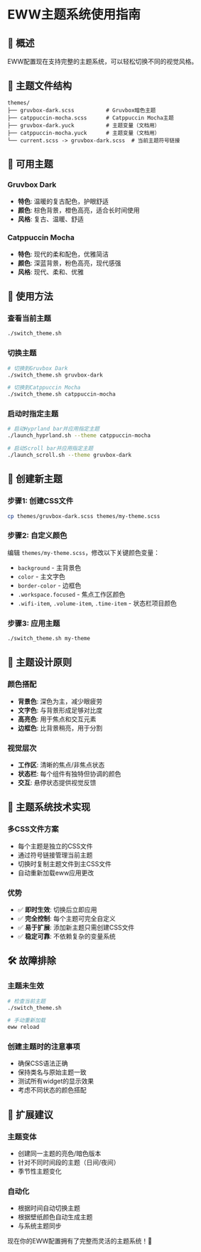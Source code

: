 # EWW主题系统使用指南

## 🎨 概述

EWW配置现在支持完整的主题系统，可以轻松切换不同的视觉风格。

## 📁 主题文件结构

```
themes/
├── gruvbox-dark.scss          # Gruvbox暗色主题
├── catppuccin-mocha.scss      # Catppuccin Mocha主题
├── gruvbox-dark.yuck          # 主题变量（文档用）
├── catppuccin-mocha.yuck      # 主题变量（文档用）
└── current.scss -> gruvbox-dark.scss  # 当前主题符号链接
```

## 🎯 可用主题

### Gruvbox Dark
- **特色**: 温暖的复古配色，护眼舒适
- **颜色**: 棕色背景，橙色高亮，适合长时间使用
- **风格**: 复古、温暖、舒适

### Catppuccin Mocha  
- **特色**: 现代的柔和配色，优雅简洁
- **颜色**: 深蓝背景，粉色高亮，现代感强
- **风格**: 现代、柔和、优雅

## 🚀 使用方法

### 查看当前主题
```bash
./switch_theme.sh
```

### 切换主题
```bash
# 切换到Gruvbox Dark
./switch_theme.sh gruvbox-dark

# 切换到Catppuccin Mocha
./switch_theme.sh catppuccin-mocha
```

### 启动时指定主题
```bash
# 启动Hyprland bar并应用指定主题
./launch_hyprland.sh --theme catppuccin-mocha

# 启动Scroll bar并应用指定主题
./launch_scroll.sh --theme gruvbox-dark
```

## 🔧 创建新主题

### 步骤1: 创建CSS文件
```bash
cp themes/gruvbox-dark.scss themes/my-theme.scss
```

### 步骤2: 自定义颜色
编辑 `themes/my-theme.scss`，修改以下关键颜色变量：
- `background` - 主背景色
- `color` - 主文字色  
- `border-color` - 边框色
- `.workspace.focused` - 焦点工作区颜色
- `.wifi-item`, `.volume-item`, `.time-item` - 状态栏项目颜色

### 步骤3: 应用主题
```bash
./switch_theme.sh my-theme
```

## 🎨 主题设计原则

### 颜色搭配
- **背景色**: 深色为主，减少眼疲劳
- **文字色**: 与背景形成足够对比度
- **高亮色**: 用于焦点和交互元素
- **边框色**: 比背景稍亮，用于分割

### 视觉层次
- **工作区**: 清晰的焦点/非焦点状态
- **状态栏**: 每个组件有独特但协调的颜色
- **交互**: 悬停状态提供视觉反馈

## 🔄 主题系统技术实现

### 多CSS文件方案
- 每个主题是独立的CSS文件
- 通过符号链接管理当前主题
- 切换时复制主题文件到主CSS文件
- 自动重新加载eww应用更改

### 优势
- ✅ **即时生效**: 切换后立即应用
- ✅ **完全控制**: 每个主题可完全自定义
- ✅ **易于扩展**: 添加新主题只需创建CSS文件
- ✅ **稳定可靠**: 不依赖复杂的变量系统

## 🛠️ 故障排除

### 主题未生效
```bash
# 检查当前主题
./switch_theme.sh

# 手动重新加载
eww reload
```

### 创建主题时的注意事项
- 确保CSS语法正确
- 保持类名与原始主题一致
- 测试所有widget的显示效果
- 考虑不同状态的颜色搭配

## 📝 扩展建议

### 主题变体
- 创建同一主题的亮色/暗色版本
- 针对不同时间段的主题（日间/夜间）
- 季节性主题变化

### 自动化
- 根据时间自动切换主题
- 根据壁纸颜色自动生成主题
- 与系统主题同步

现在你的EWW配置拥有了完整而灵活的主题系统！🎉
